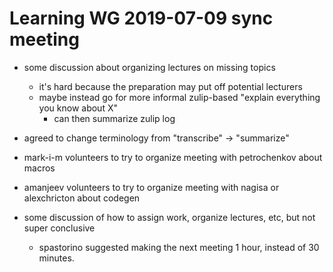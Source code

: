 # Learning WG 2019-07-09 sync meeting

- some discussion about organizing lectures on missing topics
    - it's hard because the preparation may put off potential lecturers
    - maybe instead go for more informal zulip-based "explain everything you know about X"
        - can then summarize zulip log

- agreed to change terminology from "transcribe" -> "summarize"

- mark-i-m volunteers to try to organize meeting with petrochenkov about macros
- amanjeev volunteers to try to organize meeting with nagisa or alexchricton about codegen

- some discussion of how to assign work, organize lectures, etc, but not super conclusive
    - spastorino suggested making the next meeting 1 hour, instead of 30 minutes.
